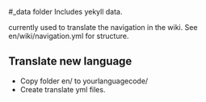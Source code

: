 #_data folder
Includes yekyll data.

currently used to translate the navigation in the wiki. See en/wiki/navigation.yml for structure.

## Translate new language

* Copy folder en/ to yourlanguagecode/
* Create translate yml files.
